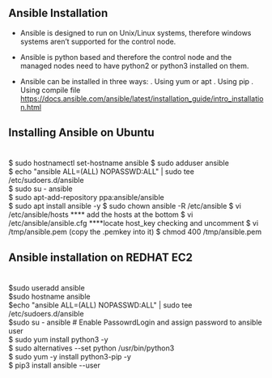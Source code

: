 ## **Ansible Installation**

- Ansible is designed to run on Unix/Linux systems, therefore windows systems aren’t
supported for the control node.
- Ansible is python based and therefore the control node and the managed nodes need to
have python2 or python3 installed on them.

- Ansible can be installed in three ways:
  . Using yum or apt
  . Using pip
  . Using compile file
https://docs.ansible.com/ansible/latest/installation_guide/intro_installation.html

## **Installing Ansible on Ubuntu**
#
  $ sudo hostnamectl set-hostname ansible
  $ sudo adduser ansible \
  $ echo "ansible ALL=(ALL) NOPASSWD:ALL" | sudo tee /etc/sudoers.d/ansible \
  $ sudo su - ansible \
  $ sudo apt-add-repository ppa:ansible/ansible \
  $ sudo apt install ansible -y
  $ sudo chown ansible -R /etc/ansible
  $ vi /etc/ansible/hosts **** add the hosts at the bottom
  $ vi /etc/ansible/ansible.cfg ****locate host_key checking and uncomment
  $ vi /tmp/ansible.pem (copy the .pemkey into it)
  $ chmod 400 /tmp/ansible.pem

## **Ansible installation on REDHAT EC2**
#
  $sudo useradd ansible \
  $sudo hostname ansible \
  $echo "ansible ALL=(ALL) NOPASSWD:ALL" | sudo tee /etc/sudoers.d/ansible \
  $sudo su - ansible # Enable PassowrdLogin and assign password to ansible user \
  $ sudo yum install python3 -y \
  $ sudo alternatives --set python /usr/bin/python3 \
  $ sudo yum -y install python3-pip -y \
  $ pip3 install ansible --user
